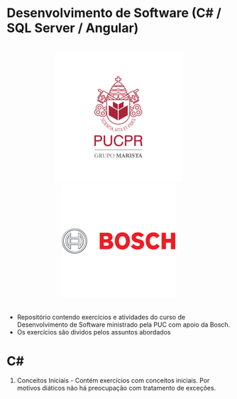 # Desenvolvimento de Software (C# / SQL Server / Angular) 
# <p align= "center"><img src="puc.png"><img src="bosch.png"></p>
<ul>
<li>Repositório contendo exercícios e atividades do curso de Desenvolvimento de Software ministrado pela PUC com apoio da Bosch.
<li>Os exercícios são dividos pelos assuntos abordados
</ul>
<h1>C#</h1>
<ol>
<li>Conceitos Iniciais - Contém exercícios com conceitos iniciais. Por motivos diáticos não há preocupação com tratamento de exceções.
</ol>

